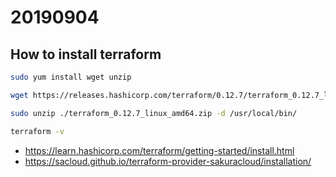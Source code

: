 # 20190904

## How to install terraform

```sh
sudo yum install wget unzip

wget https://releases.hashicorp.com/terraform/0.12.7/terraform_0.12.7_linux_amd64.zip

sudo unzip ./terraform_0.12.7_linux_amd64.zip -d /usr/local/bin/

terraform -v
```

* https://learn.hashicorp.com/terraform/getting-started/install.html 
* https://sacloud.github.io/terraform-provider-sakuracloud/installation/

